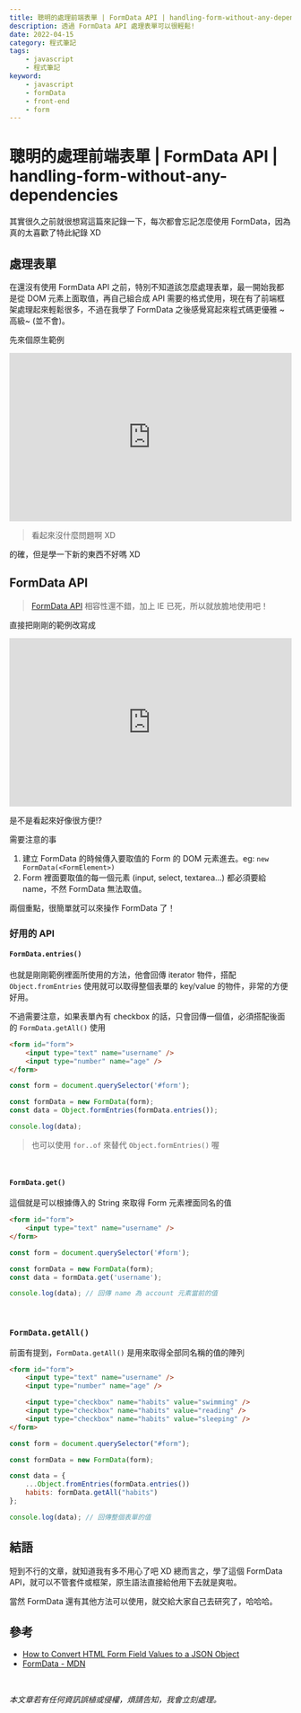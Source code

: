 ```yaml
---
title: 聰明的處理前端表單 | FormData API | handling-form-without-any-dependencies
description: 透過 FormData API 處理表單可以很輕鬆!
date: 2022-04-15
category: 程式筆記
tags:
    - javascript
    - 程式筆記
keyword:
    - javascript
    - formData
    - front-end
    - form
---
```


# 聰明的處理前端表單 | FormData API | handling-form-without-any-dependencies

其實很久之前就很想寫這篇來記錄一下，每次都會忘記怎麼使用 FormData，因為真的太喜歡了特此紀錄 XD

## 處理表單

在還沒有使用 FormData API 之前，特別不知道該怎麼處理表單，最一開始我都是從 DOM 元素上面取值，再自己組合成 API 需要的格式使用，現在有了前端框架處理起來輕鬆很多，不過在我學了 FormData 之後感覺寫起來程式碼更優雅 ~高級~ (並不會)。

先來個原生範例

<iframe height="300" style="width: 100%;" scrolling="no" title="form" src="https://codepen.io/kevinshu/embed/preview/BaJGNgq?default-tab=result" frameborder="no" loading="lazy" allowtransparency="true" allowfullscreen="true">
</iframe>

> 看起來沒什麼問題啊 XD

的確，但是學一下新的東西不好嗎 XD

## FormData API

> [FormData API](https://developer.mozilla.org/en-US/docs/Web/API/FormData) 相容性還不錯，加上 IE 已死，所以就放膽地使用吧！

直接把剛剛的範例改寫成

<iframe height="300" style="width: 100%;" scrolling="no" title="form - formdata" src="https://codepen.io/kevinshu/embed/preview/MWrzaYw?default-tab=result" frameborder="no" loading="lazy" allowtransparency="true" allowfullscreen="true">
</iframe>

是不是看起來好像很方便!?

需要注意的事

1. 建立 FormData 的時候傳入要取值的 Form 的 DOM 元素進去。eg: `new FormData(<FormElement>)`
2. Form 裡面要取值的每一個元素 (input, select, textarea...) 都必須要給 name，不然 FormData 無法取值。

兩個重點，很簡單就可以來操作 FormData 了！

### 好用的 API

#### `FormData.entries()`

也就是剛剛範例裡面所使用的方法，他會回傳 iterator 物件，搭配 `Object.fromEntries` 使用就可以取得整個表單的 key/value 的物件，非常的方便好用。

不過需要注意，如果表單內有 checkbox 的話，只會回傳一個值，必須搭配後面的 `FormData.getAll()` 使用

```html
<form id="form">
    <input type="text" name="username" />
    <input type="number" name="age" />
</form>
```

```javascript
const form = document.querySelector('#form');

const formData = new FormData(form);
const data = Object.formEntries(formData.entries());

console.log(data);
```

> 也可以使用 `for..of` 來替代 `Object.formEntries()` 喔

<br>

#### `FormData.get()`

這個就是可以根據傳入的 String 來取得 Form 元素裡面同名的值

```html
<form id="form">
    <input type="text" name="username" />
</form>
```

```javascript
const form = document.querySelector('#form');

const formData = new FormData(form);
const data = formData.get('username');

console.log(data); // 回傳 name 為 account 元素當前的值
```

<br>

### `FormData.getAll()`

前面有提到，`FormData.getAll()` 是用來取得全部同名稱的值的陣列

```html
<form id="form">
    <input type="text" name="username" />
    <input type="number" name="age" />

    <input type="checkbox" name="habits" value="swimming" />
    <input type="checkbox" name="habits" value="reading" />
    <input type="checkbox" name="habits" value="sleeping" />
</form>
```

```javascript
const form = document.querySelector("#form");

const formData = new FormData(form);

const data = {
    ...Object.fromEntries(formData.entries())
    habits: formData.getAll("habits")
};

console.log(data); // 回傳整個表單的值
```

## 結語

短到不行的文章，就知道我有多不用心了吧 XD
總而言之，學了這個 FormData API，就可以不管套件或框架，原生語法直接給他用下去就是爽啦。

當然 FormData 還有其他方法可以使用，就交給大家自己去研究了，哈哈哈。

## 參考

-   [How to Convert HTML Form Field Values to a JSON Object](https://www.learnwithjason.dev/blog/get-form-values-as-json)
-   [FormData - MDN](https://developer.mozilla.org/en-US/docs/Web/API/FormData)

<br>

_本文章若有任何資訊誤植或侵權，煩請告知，我會立刻處理。_
